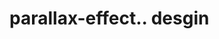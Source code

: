 # parallax-effect.. desgin                                                                                                                                                                                                         
